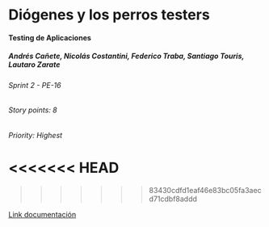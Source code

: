 # Diógenes y los perros testers
#### Testing de Aplicaciones
##### Andrés Cañete, Nicolás Costantini, Federico Traba, Santiago Touris, Lautaro Zarate
###### Sprint 2 - PE-16
###### Story points: 8
###### Priority: Highest
<<<<<<< HEAD
=======


>>>>>>> 83430cdfd1eaf46e83bc05fa3aecd71cdbf8addd

[Link documentación](https://docs.google.com/document/d/1cRzsieV4jP49zAgaA9VE8X95aKmBHR4mYEuzQSwr0Ok/edit)